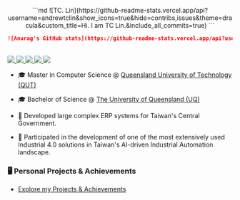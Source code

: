 <p align="center">
```md
![TC. Lin](https://github-readme-stats.vercel.app/api?username=andrewtclin&show_icons=true&hide=contribs,issues&theme=dracula&custom_title=Hi.&nbsp;I&nbsp;am&nbsp;TC&nbsp;Lin.&include_all_commits=true)
```

```md
![Anurag's GitHub stats](https://github-readme-stats.vercel.app/api?username=anuraghazra&show=reviews)
```
<br/>

<a href="https://tclin.jastudio-tech.com/">
    <img src="https://img.shields.io/badge/Website-Personal&nbsp;Page-red?style=flat-square">
</a>  
<a href="https://jastudio-tech.com/">
    <img src="https://img.shields.io/badge/Website-JAStudio&nbsp;Technology&nbsp;-red?style=flat-square">
</a>  
<a href="https://www.linkedin.com/in/andrewtclin/">
    <img src="https://img.shields.io/badge/-Linkedin-blue?style=flat-square&logo=linkedin">
</a>
<a href="https://tclin.jastudio-tech.com/static/media/cv.9a1cf81b5425251f13ea.pdf">
    <img src="https://img.shields.io/badge/PDF-CV-red?style=flat-square&logo=adobe">
</a>  
<a href="mailto:chuntcdj@gmail.com">
    <img src="https://img.shields.io/badge/-Email-red?style=flat-square&logo=gmail&logoColor=white">
</a>

</p>

* 🎓 Master in Computer Science @ [Queensland University of Technology (QUT)](https://www.qut.edu.au/)

* 🎓 Bachelor of Science @ [The University of Queensland (UQ)](https://www.uq.edu.au/)

* 💼 Developed large complex ERP systems for Taiwan&apos;s Central Government.

* 💼 Participated in the development of one of the most extensively used Industrial 4.0 solutions in Taiwan&apos;s AI-driven Industrial Automation landscape.

### 🖥️ Personal Projects & Achievements
* [Explore my Projects & Achievements](https://tclin.jastudio-tech.com/#portfolio)

